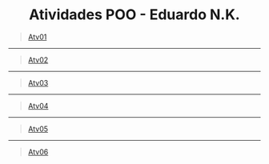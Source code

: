 
<h1 align = "center">Atividades POO - Eduardo N.K.</h1>

> [Atv01](https://github.com/DUDUKorte/POO/tree/main/POO/Atividades/Notebooks/Atv01)
<hr>

> [Atv02](link)
<hr>

>[Atv03](link)
<hr>

>[Atv04](link)
<hr>

>[Atv05](link)
<hr>

>[Atv06](link)
